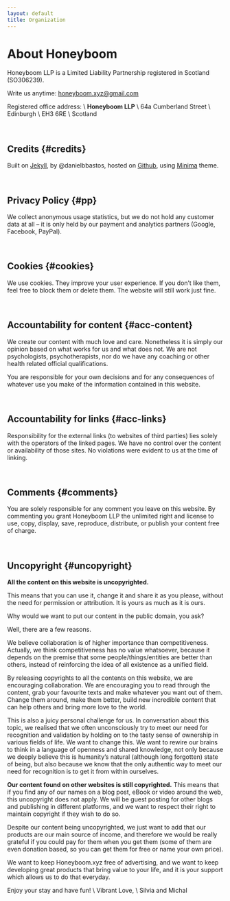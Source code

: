 ```yaml
---
layout: default
title: Organization
---
```


# About Honeyboom


  Honeyboom LLP is a Limited Liability Partnership registered in Scotland (SO306239).

  Write us anytime: [honeyboom.xyz@gmail.com](mailto:honeyboom.xyz@gmail.com)

  Registered office address: \\
  <b>Honeyboom LLP</b> \\
  64a Cumberland Street \\
  Edinburgh \\
  EH3 6RE \\
  Scotland

&nbsp;

## Credits {#credits}

Built on [Jekyll](https://jekyllrb.com/), by @danielbbastos, hosted on [Github](https://github.com/), using [Minima](https://github.com/jekyll/minima) theme.

&nbsp;


## Privacy Policy {#pp}

We collect anonymous usage statistics, but we do not hold any customer data at all – it is only held by our payment and analytics partners (Google, Facebook, PayPal).

&nbsp;


## Cookies {#cookies}

We use cookies. They improve your user experience. If you don’t like them, feel free to block them or delete them. The website will still work just fine.

&nbsp;


## Accountability for content {#acc-content}

We create our content with much love and care. Nonetheless it is simply our opinion based on what works for us and what does not. We are not psychologists, psychotherapists, nor do we have any coaching or other health related official qualifications.

You are responsible for your own decisions and for any consequences of whatever use you make of the information contained in this website.

&nbsp;


## Accountability for links {#acc-links}

Responsibility for the external links (to websites of third parties) lies solely with the operators of the linked pages. We have no control over the content or availability of those sites. No violations were evident to us at the time of linking.

&nbsp;


## Comments {#comments}

You are solely responsible for any comment you leave on this website. By commenting you grant Honeyboom LLP the unlimited right and license to use, copy, display, save, reproduce, distribute, or publish your content free of charge.

&nbsp;


## Uncopyright {#uncopyright}

<b>All the content on this website is uncopyrighted.</b>

This means that you can use it, change it and share it as you please, without the need for permission or attribution. It is yours as much as it is ours.

Why would we want to put our content in the public domain, you ask?

Well, there are a few reasons.

We believe collaboration is of higher importance than competitiveness. Actually, we think competitiveness has no value whatsoever, because it depends on the premise that some people/things/entities are better than others, instead of reinforcing the idea of all existence as a unified field.

By releasing copyrights to all the contents on this website, we are encouraging collaboration. We are encouraging you to read through the content, grab your favourite texts and make whatever you want out of them. Change them around, make them better, build new incredible content that can help others and bring more love to the world.

This is also a juicy personal challenge for us. In conversation about this topic, we realised that we often unconsciously try to meet our need for recognition and validation by holding on to the tasty sense of ownership in various fields of life. We want to change this. We want to rewire our brains to think in a language of openness and shared knowledge, not only because we deeply believe this is humanity’s natural (although long forgotten) state of being, but also because we know that the only authentic way to meet our need for recognition is to get it from within ourselves.

<b>Our content found on other websites is still copyrighted.</b> This means that if you find any of our names on a blog post, eBook or video around the web, this uncopyright does not apply. We will be guest posting for other blogs and publishing in different platforms, and we want to respect their right to maintain copyright if they wish to do so.

Despite our content being uncopyrighted, we just want to add that our products are our main source of income, and therefore we would be really grateful if you could pay for them when you get them (some of them are even donation based, so you can get them for free or name your own price).

We want to keep Honeyboom.xyz free of advertising, and we want to keep developing great products that bring value to your life, and it is your support which allows us to do that everyday.

Enjoy your stay and have fun! \\
Vibrant Love, \\
Silvia and Michal
